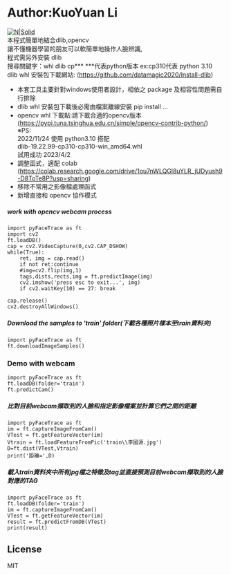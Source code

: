 # Author:KuoYuan Li
[![N|Solid](https://images2.imgbox.com/8f/03/gv0QnOdH_o.png)](https://sites.google.com/ms2.ccsh.tn.edu.tw/pclearn0915)  
本程式簡單地結合dlib,opencv  
讓不懂機器學習的朋友可以軟簡單地操作人臉辨識,  
程式需另外安裝 dlib  
搜尋關鍵字：whl dlib cp***  ***代表python版本 ex:cp310代表 python 3.10  
dlib whl 安裝包下載網站: (https://github.com/datamagic2020/Install-dlib)
  - 本套工具主要針對windows使用者設計，相依之 package 及相容性問題需自行排除  
  - dlib whl 安裝包下載後必需由檔案離線安裝 pip install ...
  - opencv whl  下載點:請下載合適的opencv版本<br>
    (https://pypi.tuna.tsinghua.edu.cn/simple/opencv-contrib-python/)  
※PS:  
2022/11/24 使用 python3.10 搭配  
dlib-19.22.99-cp310-cp310-win_amd64.whl  
試用成功
2023/4/2  
  - 調整函式，適配 colab  
    (https://colab.research.google.com/drive/1ou7nWLQGl8uYLR_jUDyush9-D8ToTe8P?usp=sharing)  
  - 移除不常用之影像檔處理函式  
  - 新增直接和 opencv 協作模式  

	
##### work with opencv webcam process
```
import pyFaceTrace as ft
import cv2
ft.loadDB()
cap = cv2.VideoCapture(0,cv2.CAP_DSHOW)
while(True):    
    ret, img = cap.read()
    if not ret:continue
    #img=cv2.flip(img,1)
    tags,dists,rects,img = ft.predictImage(img)            
    cv2.imshow('press esc to exit...', img)
    if cv2.waitKey(10) == 27: break
    
cap.release()
cv2.destroyAllWindows()
```
##### Download the samples to 'train' folder(下載各種照片樣本至train資料夾)
```
import pyFaceTrace as ft  
ft.downloadImageSamples()  
```
### Demo with webcam
```
import pyFaceTrace as ft
ft.loadDB(folder='train')
ft.predictCam()
```
##### 比對目前webcam擷取到的人臉和指定影像檔案並計算它們之間的距離
```
import pyFaceTrace as ft  
im = ft.captureImageFromCam()
VTest = ft.getFeatureVector(im)
Vtrain = ft.loadFeatureFromPic('train\\李國源.jpg')
D=ft.dist(VTest,Vtrain)
print('距離=',D)
```
##### 載入train資料夾中所有jpg檔之特徵及tag並直接預測目前webcam擷取到的人臉對應的TAG 
```
import pyFaceTrace as ft
ft.loadDB(folder='train')
im = ft.captureImageFromCam()
VTest = ft.getFeatureVector(im)
result = ft.predictFromDB(VTest)
print(result)
```



License
----

MIT
